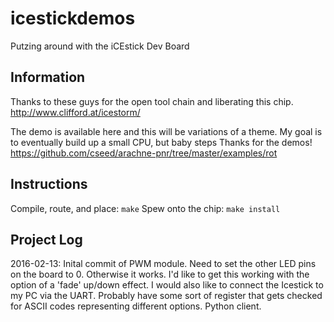 # icestickdemos
Putzing around with the iCEstick Dev Board

## Information

Thanks to these guys for the open tool chain and liberating this chip.
http://www.clifford.at/icestorm/

The demo is available here and this will be variations of a theme. My goal is to eventually build up a small CPU, but baby steps
Thanks for the demos!
https://github.com/cseed/arachne-pnr/tree/master/examples/rot

## Instructions
Compile, route, and place: `make`
Spew onto the chip: `make install`

## Project Log
2016-02-13: Inital commit of PWM module. Need to set the other LED pins on the board to 0. Otherwise it works.
I'd like to get this working with the option of a 'fade' up/down effect. I would also like to connect the Icestick to my PC via the UART. Probably have some sort of register that gets checked for ASCII codes representing different options. Python client.
